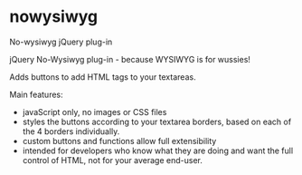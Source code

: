 nowysiwyg
=========

No-wysiwyg jQuery plug-in

jQuery No-Wysiwyg plug-in - because WYSIWYG is for wussies!

Adds buttons to add HTML tags to your textareas.

Main features:

* javaScript only, no images or CSS files
* styles the buttons according to your textarea borders, based on each of the 4 borders individually.
* custom buttons and functions allow full extensibility
* intended for developers who know what they are doing and want the full control of HTML, not for your average end-user.
